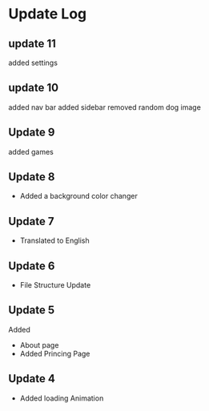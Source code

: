 # Update Log
 ## update 11
 added settings
 ## update 10
 added nav bar 
 added sidebar 
 removed random dog image
 ## Update 9
 added games
 ## Update 8
 - Added a background color changer
 ## Update 7
 - Translated to English
 ## Update 6
 - File Structure Update
 ## Update 5
 Added 
 - About page
 - Added Princing Page
 ## Update 4
 - Added loading Animation
